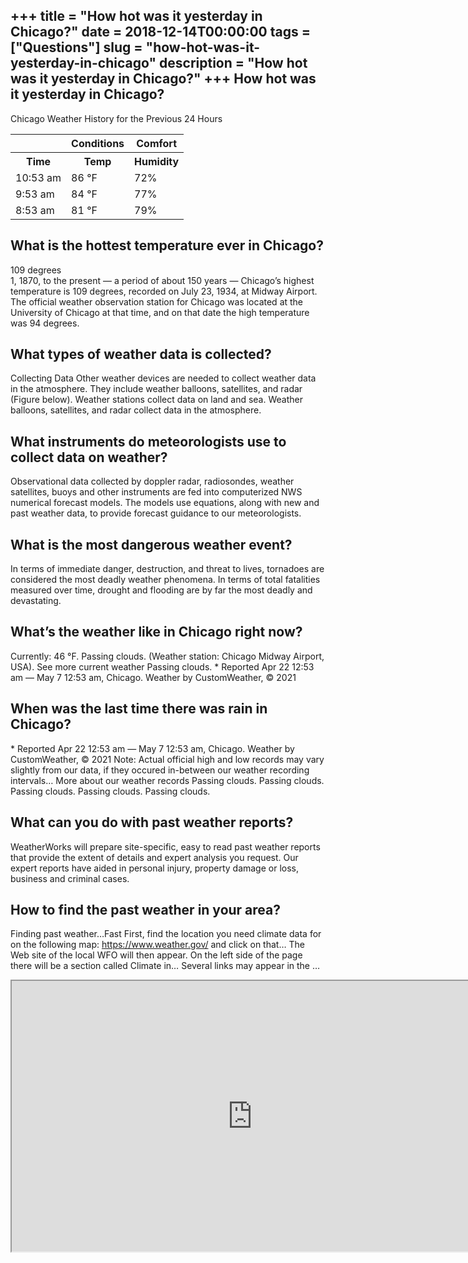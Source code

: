 +++
title = "How hot was it yesterday in Chicago?"
date = 2018-12-14T00:00:00
tags = ["Questions"]
slug = "how-hot-was-it-yesterday-in-chicago"
description = "How hot was it yesterday in Chicago?"
+++
How hot was it yesterday in Chicago?
------------------------------------

Chicago Weather History for the Previous 24 Hours

<table><tr><th></th><th>Conditions</th><th>Comfort</th></tr><tr><th>Time</th><th>Temp</th><th>Humidity</th></tr><tr><td>10:53 am</td><td>86 °F</td><td>72%</td></tr><tr><td>9:53 am</td><td>84 °F</td><td>77%</td></tr><tr><td>8:53 am</td><td>81 °F</td><td>79%</td></tr></table>

What is the hottest temperature ever in Chicago?
------------------------------------------------

109 degrees  
1, 1870, to the present — a period of about 150 years — Chicago’s highest temperature is 109 degrees, recorded on July 23, 1934, at Midway Airport. The official weather observation station for Chicago was located at the University of Chicago at that time, and on that date the high temperature was 94 degrees.

What types of weather data is collected?
----------------------------------------

Collecting Data Other weather devices are needed to collect weather data in the atmosphere. They include weather balloons, satellites, and radar (Figure below). Weather stations collect data on land and sea. Weather balloons, satellites, and radar collect data in the atmosphere.

What instruments do meteorologists use to collect data on weather?
------------------------------------------------------------------

Observational data collected by doppler radar, radiosondes, weather satellites, buoys and other instruments are fed into computerized NWS numerical forecast models. The models use equations, along with new and past weather data, to provide forecast guidance to our meteorologists.

What is the most dangerous weather event?
-----------------------------------------

In terms of immediate danger, destruction, and threat to lives, tornadoes are considered the most deadly weather phenomena. In terms of total fatalities measured over time, drought and flooding are by far the most deadly and devastating.

What’s the weather like in Chicago right now?
---------------------------------------------

Currently: 46 °F. Passing clouds. (Weather station: Chicago Midway Airport, USA). See more current weather Passing clouds. \* Reported Apr 22 12:53 am — May 7 12:53 am, Chicago. Weather by CustomWeather, © 2021

When was the last time there was rain in Chicago?
-------------------------------------------------

\* Reported Apr 22 12:53 am — May 7 12:53 am, Chicago. Weather by CustomWeather, © 2021 Note: Actual official high and low records may vary slightly from our data, if they occured in-between our weather recording intervals… More about our weather records Passing clouds. Passing clouds. Passing clouds. Passing clouds. Passing clouds.

What can you do with past weather reports?
------------------------------------------

WeatherWorks will prepare site-specific, easy to read past weather reports that provide the extent of details and expert analysis you request. Our expert reports have aided in personal injury, property damage or loss, business and criminal cases.

How to find the past weather in your area?
------------------------------------------

Finding past weather…Fast First, find the location you need climate data for on the following map: https://www.weather.gov/ and click on that… The Web site of the local WFO will then appear. On the left side of the page there will be a section called Climate in… Several links may appear in the …

<iframe allow="accelerometer; autoplay; clipboard-write; encrypted-media; gyroscope; picture-in-picture" allowfullscreen="" class="__youtube_prefs__  epyt-is-override  no-lazyload" data-no-lazy="1" data-origheight="433" data-origwidth="770" data-skipgform_ajax_framebjll="" height="433" id="_ytid_38821" loading="lazy" src="https://www.youtube.com/embed/Wjg1fxoJOWw?enablejsapi=1&autoplay=0&cc_load_policy=0&cc_lang_pref=&iv_load_policy=1&loop=0&modestbranding=0&rel=1&fs=1&playsinline=0&autohide=2&theme=dark&color=red&controls=1&" title="YouTube player" width="770"></iframe>